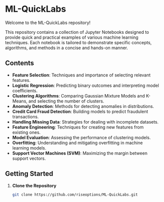 # ML-QuickLabs

Welcome to the ML-QuickLabs repository!

This repository contains a collection of Jupyter Notebooks designed to provide quick and practical examples of various machine learning techniques. Each notebook is tailored to demonstrate specific concepts, algorithms, and methods in a concise and hands-on manner.

## Contents

- **Feature Selection**: Techniques and importance of selecting relevant features.
- **Logistic Regression**: Predicting binary outcomes and interpreting model coefficients.
- **Clustering Algorithms**: Comparing Gaussian Mixture Models and K-Means, and selecting the number of clusters.
- **Anomaly Detection**: Methods for detecting anomalies in distributions.
- **Credit Card Fraud Detection**: Building models to predict fraudulent transactions.
- **Handling Missing Data**: Strategies for dealing with incomplete datasets.
- **Feature Engineering**: Techniques for creating new features from existing ones.
- **Model Evaluation**: Assessing the performance of clustering models.
- **Overfitting**: Understanding and mitigating overfitting in machine learning models.
- **Support Vector Machines (SVM)**: Maximizing the margin between support vectors.

## Getting Started

1. **Clone the Repository**
   ```bash
   git clone https://github.com/riseoptions/ML-QuickLabs.git
